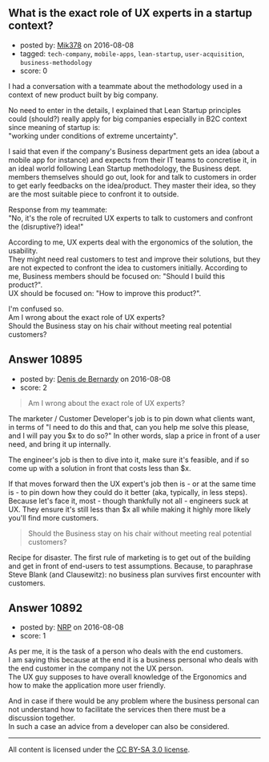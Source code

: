 ## What is the exact role of UX experts in a startup context?

- posted by: [Mik378](https://stackexchange.com/users/961739/mik378) on 2016-08-08
- tagged: `tech-company`, `mobile-apps`, `lean-startup`, `user-acquisition`, `business-methodology`
- score: 0

<p>I had a conversation with a teammate about the methodology used in a context of new product built by big company. </p>

<p>No need to enter in the details, I explained that Lean Startup principles could (should?) really apply for big companies especially in B2C context since meaning of startup is:<br>
"working under conditions of extreme uncertainty". </p>

<p>I said that even if the company's Business department gets an idea (about a mobile app for instance) and expects from their IT teams to concretise it, in an ideal world following Lean Startup methodology, the Business dept. members themselves should go out, look for and talk to customers in order to get early feedbacks on the idea/product. They master their idea, so they are the most suitable piece to confront it to outside. </p>

<p>Response from my teammate:<br>
"No, it's the role of recruited UX experts to talk to customers and confront the (disruptive?) idea!"</p>

<p>According to me, UX experts deal with the ergonomics of the solution, the usability.<br>
They might need real customers to test and improve their solutions, but they are not expected to confront the idea to customers initially. 
According to me, Business members should be focused on: "Should I build this product?".<br>
UX should be focused on: "How to improve this product?".</p>

<p>I'm confused so.<br>
Am I wrong about the exact role of UX experts?<br>
Should the Business stay on his chair without meeting real potential customers? </p>



## Answer 10895

- posted by: [Denis de Bernardy](https://stackexchange.com/users/182468/denis-de-bernardy) on 2016-08-08
- score: 2

<blockquote>
  <p>Am I wrong about the exact role of UX experts?</p>
</blockquote>

<p>The marketer / Customer Developer's job is to pin down what clients want, in terms of "I need to do this and that, can you help me solve this please, and I will pay you $x to do so?" In other words, slap a price in front of a user need, and bring it up internally.</p>

<p>The engineer's job is then to dive into it, make sure it's feasible, and if so come up with a solution in front that costs less than $x.</p>

<p>If that moves forward then the UX expert's job then is - or at the same time is - to pin down how they could do it better (aka, typically, in less steps). Because let's face it, most - though thankfully not all - engineers suck at UX. They ensure it's still less than $x all while making it highly more likely you'll find more customers.</p>

<blockquote>
  <p>Should the Business stay on his chair without meeting real potential customers?</p>
</blockquote>

<p>Recipe for disaster. The first rule of marketing is to get out of the building and get in front of end-users to test assumptions. Because, to paraphrase Steve Blank (and Clausewitz): no business plan survives first encounter with customers.</p>



## Answer 10892

- posted by: [NRP](https://stackexchange.com/users/7366315/nrp) on 2016-08-08
- score: 1

<p>As per me, it is the task of a person who deals with the end customers.<br>
 I am saying this because at the end it is a business personal who deals with the end customer in the company not the UX person.<br>
The UX guy supposes to have overall knowledge of the Ergonomics and how to make the application more user friendly. </p>

<p>And in case if there would be any problem where the business personal can not understand how to facilitate the services then there must be a discussion together.<br>
 In such a case an advice from a developer can also be considered.     </p>




---

All content is licensed under the [CC BY-SA 3.0 license](https://creativecommons.org/licenses/by-sa/3.0/).
